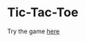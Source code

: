 # Tic-Tac-Toe

Try the game [here](https://github.com/samulikn/react-projects/tree/main/game-xo/build/)
